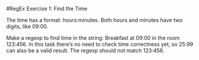 #RegEx Exercise 1: Find the Time

The time has a format: hours:minutes. Both hours and minutes have two digits, like 09:00.

Make a regexp to find time in the string: Breakfast at 09:00 in the room 123:456. In this task there’s no need to check time correctness yet, so 25:99 can also be a valid result. The regexp should not match 123:456.
